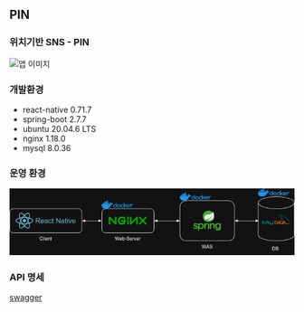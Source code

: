 ## PIN

### 위치기반 SNS - PIN

![앱 이미지](./readme_contents/app_image.png)

### 개발환경
- react-native 0.71.7
- spring-boot 2.7.7
- ubuntu 20.04.6 LTS
- nginx 1.18.0
- mysql 8.0.36


### 운영 환경
![앱 이미지](./readme_contents/architecture.png)

### API 명세

[swagger](https://dev-dean.com/docs)


